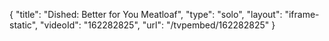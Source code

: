 {
    "title": "Dished: Better for You Meatloaf",
    "type": "solo",
    "layout": "iframe-static",
    "videoId": "162282825",
    "url": "\/tvpembed\/162282825"
}